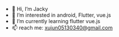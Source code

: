 - 👋 Hi, I’m Jacky
- 👀 I’m interested in android, Flutter, vue.js
- 🌱 I’m currently learning  flutter vue.js
- 📫 reach me: xujun05130340@gmail.com

<!---
xmy1231/xmy1231 is a ✨ special ✨ repository because its `README.md` (this file) appears on your GitHub profile.
You can click the Preview link to take a look at your changes.
--->
